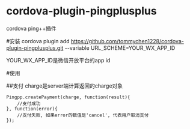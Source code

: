 # cordova-plugin-pingplusplus
cordova ping++插件

#安装
cordova plugin add https://github.com/tommychen1228/cordova-plugin-pingplusplus.git --variable URL_SCHEME=YOUR_WX_APP_ID

YOUR_WX_APP_ID是微信开放平台的app id

#使用

##支付
charge是server端计算返回的charge对象
```
Pingpp.createPayment(charge, function(result){
	//支付成功
}, function(error){
	//支付失败, 如果error的数值是'cancel', 代表用户取消支付
});
```